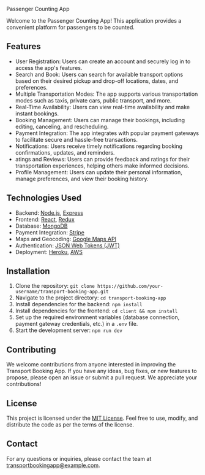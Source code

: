 Passenger Counting App

Welcome to the Passenger Counting App! This application provides a convenient platform for passengers to be counted.

## Features

- User Registration: Users can create an account and securely log in to access the app's features.
- Search and Book: Users can search for available transport options based on their desired pickup and drop-off locations, dates, and preferences.
- Multiple Transportation Modes: The app supports various transportation modes such as taxis, private cars, public transport, and more.
- Real-Time Availability: Users can view real-time availability and make instant bookings.
- Booking Management: Users can manage their bookings, including editing, canceling, and rescheduling.
- Payment Integration: The app integrates with popular payment gateways to facilitate secure and hassle-free transactions.
- Notifications: Users receive timely notifications regarding booking confirmations, updates, and reminders.
- atings and Reviews: Users can provide feedback and ratings for their transportation experiences, helping others make informed decisions.
- Profile Management: Users can update their personal information, manage preferences, and view their booking history.

## Technologies Used

- Backend: [Node.js](https://nodejs.org), [Express](https://expressjs.com)
- Frontend: [React](https://reactjs.org), [Redux](https://redux.js.org)
- Database: [MongoDB](https://www.mongodb.com)
- Payment Integration: [Stripe](https://stripe.com)
- Maps and Geocoding: [Google Maps API](https://cloud.google.com/maps-platform/)
- Authentication: [JSON Web Tokens (JWT)](https://jwt.io)
- Deployment: [Heroku](https://www.heroku.com), [AWS](https://aws.amazon.com)

## Installation

1. Clone the repository: `git clone https://github.com/your-username/transport-booking-app.git`
2. Navigate to the project directory: `cd transport-booking-app`
3. Install dependencies for the backend: `npm install`
4. Install dependencies for the frontend: `cd client && npm install`
5. Set up the required environment variables (database connection, payment gateway credentials, etc.) in a `.env` file.
6. Start the development server: `npm run dev`

## Contributing

We welcome contributions from anyone interested in improving the Transport Booking App. If you have any ideas, bug fixes, or new features to propose, please open an issue or submit a pull request. We appreciate your contributions!

## License

This project is licensed under the [MIT License](LICENSE). Feel free to use, modify, and distribute the code as per the terms of the license.

## Contact

For any questions or inquiries, please contact the team at transportbookingapp@example.com.
